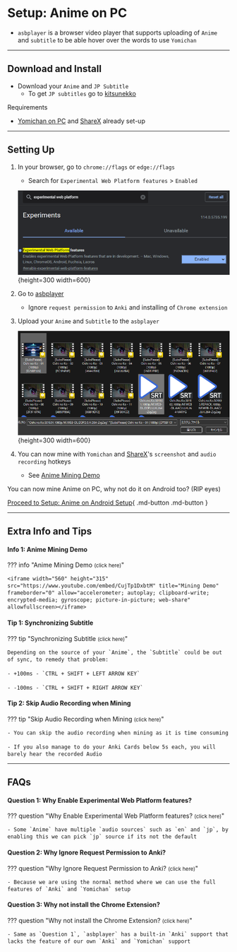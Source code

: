 # Setup: Anime on PC

- `asbplayer` is a browser video player that supports uploading of `Anime` and `subtitle` to be able hover over the words to use `Yomichan`

---

## Download and Install

- Download your `Anime` and `JP Subtitle`
    - To get `JP subtitles` go to [kitsunekko](https://kitsunekko.net/dirlist.php?dir=subtitles%2Fjapanese%2F)

Requirements

- [Yomichan on PC](https://xelieu.github.io/jp-lazy-guide/setupYomichanOnPC/) and [ShareX](https://xelieu.github.io/jp-lazy-guide/setupShareX/) already set-up

---

## Setting Up

1. In your browser, go to `chrome://flags` or `edge://flags`
    - Search for `Experimental Web Platform features` > `Enabled`

    ![Enable Experimental Web Platform](../img/enable-experimental-web-platform.png){height=300 width=600}

2. Go to [asbplayer](https://killergerbah.github.io/asbplayer/)
    - Ignore `request permission` to `Anki` and installing of `Chrome extension`

3. Upload your `Anime` and `Subtitle` to the `asbplayer`

    ![Pick Anime & Subtitle](../img/pick-anime-sub.png){height=300 width=600}

4. You can now mine with `Yomichan` and [ShareX](https://xelieu.github.io/jp-lazy-guide/setupShareX/)'s `screenshot` and `audio recording` hotkeys
    - See [Anime Mining Demo](https://xelieu.github.io/jp-lazy-guide/setupAnimeOnPC/#info-1-anime-mining-demo)



You can now mine Anime on PC, why not do it on Android too? (RIP eyes)

[Proceed to Setup: Anime on Android Setup](setupAnimeOnAndroid.md){ .md-button .md-button }

---

## Extra Info and Tips

#### Info 1: Anime Mining Demo

??? info "Anime Mining Demo <small>(click here)</small>"

    <iframe width="560" height="315" src="https://www.youtube.com/embed/CujTp1DxbtM" title="Mining Demo" frameborder="0" allow="accelerometer; autoplay; clipboard-write; encrypted-media; gyroscope; picture-in-picture; web-share" allowfullscreen></iframe>

#### Tip 1: Synchronizing Subtitle

??? tip "Synchronizing Subtitle <small>(click here)</small>"

    Depending on the source of your `Anime`, the `Subtitle` could be out of sync, to remedy that problem:

    - +100ms - `CTRL + SHIFT + LEFT ARROW KEY`

    - -100ms - `CTRL + SHIFT + RIGHT ARROW KEY`

#### Tip 2: Skip Audio Recording when Mining

??? tip "Skip Audio Recording when Mining <small>(click here)</small>"

    - You can skip the audio recording when mining as it is time consuming

    - If you also manage to do your Anki Cards below 5s each, you will barely hear the recorded Audio

---

## FAQs

#### Question 1: Why Enable Experimental Web Platform features?

??? question "Why Enable Experimental Web Platform features? <small>(click here)</small>"

    - Some `Anime` have multiple `audio sources` such as `en` and `jp`, by enabling this we can pick `jp` source if its not the default

#### Question 2: Why Ignore Request Permission to Anki?

??? question "Why Ignore Request Permission to Anki? <small>(click here)</small>"

    - Because we are using the normal method where we can use the full features of `Anki` and `Yomichan` setup

#### Question 3: Why not install the Chrome Extension?

??? question "Why not install the Chrome Extension? <small>(click here)</small>"

    - Same as `Question 1`, `asbplayer` has a built-in `Anki` support that lacks the feature of our own `Anki` and `Yomichan` support